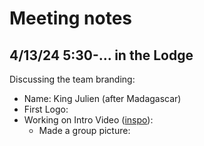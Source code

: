 # Meeting notes

## 4/13/24 5:30-... in the Lodge

Discussing the team branding:
 - Name: King Julien (after Madagascar)
 - First Logo: 
 - Working on Intro Video ([inspo](https://youtu.be/hdcTmpvDO0I?feature=shared)):
   - Made a group picture: 
